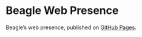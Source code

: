# Beagle Web Presence

Beagle’s web presence, published on [GitHub Pages](https://jGleitz.github.io/Beagle/branches/dependency-documentation).